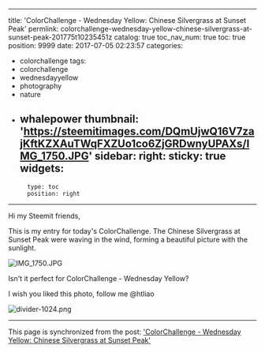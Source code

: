 
---
title: 'ColorChallenge - Wednesday Yellow: Chinese Silvergrass at Sunset Peak'
permlink: colorchallenge-wednesday-yellow-chinese-silvergrass-at-sunset-peak-201775t10235451z
catalog: true
toc_nav_num: true
toc: true
position: 9999
date: 2017-07-05 02:23:57
categories:
- colorchallenge
tags:
- colorchallenge
- wednesdayyellow
- photography
- nature
- whalepower
thumbnail: 'https://steemitimages.com/DQmUjwQ16V7zajKftKZXAuTWqFXZUo1co6ZjGRDwnyUPAXs/IMG_1750.JPG'
sidebar:
    right:
        sticky: true
widgets:
    -
        type: toc
        position: right
---


Hi my Steemit friends, 

This is my entry for today's ColorChallenge. The Chinese Silvergrass at Sunset Peak were waving in the wind, forming a beautiful picture with the sunlight.

![IMG_1750.JPG](https://steemitimages.com/DQmUjwQ16V7zajKftKZXAuTWqFXZUo1co6ZjGRDwnyUPAXs/IMG_1750.JPG)

Isn't it perfect for ColorChallenge - Wednesday Yellow?

I wish you liked this photo,
follow me @htliao 









![divider-1024.png](https://steemitimages.com/DQmb9i2KiKpKHoj63jj482Z2HpRPSbx1UyAPXrRGYxXzhEj/divider-1024.png)

- - -

This page is synchronized from the post: ['ColorChallenge - Wednesday Yellow: Chinese Silvergrass at Sunset Peak'](https://steemit.com/@htliao/colorchallenge-wednesday-yellow-chinese-silvergrass-at-sunset-peak-201775t10235451z)
